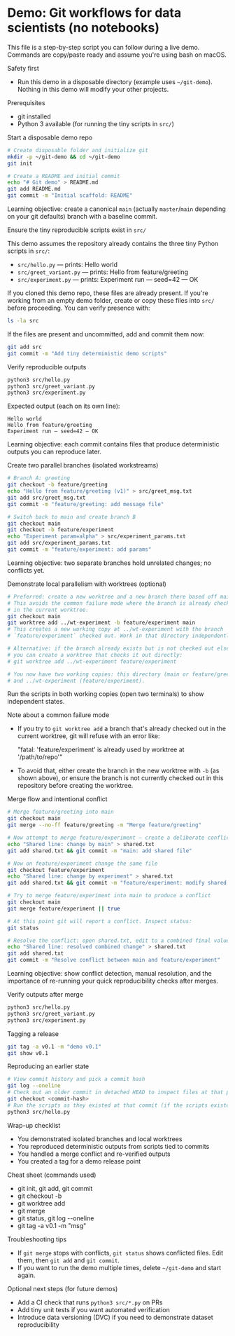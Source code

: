 # Demo: Git workflows for data scientists (no notebooks)

This file is a step-by-step script you can follow during a live demo. Commands are copy/paste ready and assume you're using bash on macOS.

Safety first
- Run this demo in a disposable directory (example uses `~/git-demo`). Nothing in this demo will modify your other projects.

Prerequisites
- git installed
- Python 3 available (for running the tiny scripts in `src/`)

Start a disposable demo repo

```bash
# Create disposable folder and initialize git
mkdir -p ~/git-demo && cd ~/git-demo
git init

# Create a README and initial commit
echo "# Git demo" > README.md
git add README.md
git commit -m "Initial scaffold: README"
```

Learning objective: create a canonical `main` (actually `master`/`main` depending on your git defaults) branch with a baseline commit.


Ensure the tiny reproducible scripts exist in `src/`

This demo assumes the repository already contains the three tiny Python scripts in `src/`:

- `src/hello.py` — prints: Hello world
- `src/greet_variant.py` — prints: Hello from feature/greeting
- `src/experiment.py` — prints: Experiment run — seed=42 — OK

If you cloned this demo repo, these files are already present. If you're working from an empty demo folder, create or copy these files into `src/` before proceeding. You can verify presence with:

```bash
ls -la src
```

If the files are present and uncommitted, add and commit them now:

```bash
git add src
git commit -m "Add tiny deterministic demo scripts"
```

Verify reproducible outputs

```bash
python3 src/hello.py
python3 src/greet_variant.py
python3 src/experiment.py
```

Expected output (each on its own line):

```
Hello world
Hello from feature/greeting
Experiment run — seed=42 — OK
```

Learning objective: each commit contains files that produce deterministic outputs you can reproduce later.

Create two parallel branches (isolated workstreams)

```bash
# Branch A: greeting
git checkout -b feature/greeting
echo "Hello from feature/greeting (v1)" > src/greet_msg.txt
git add src/greet_msg.txt
git commit -m "feature/greeting: add message file"

# Switch back to main and create branch B
git checkout main
git checkout -b feature/experiment
echo "Experiment param=alpha" > src/experiment_params.txt
git add src/experiment_params.txt
git commit -m "feature/experiment: add params"
```

Learning objective: two separate branches hold unrelated changes; no conflicts yet.

Demonstrate local parallelism with worktrees (optional)

```bash
# Preferred: create a new worktree and a new branch there based off main
# This avoids the common failure mode where the branch is already checked out
# in the current worktree.
git checkout main
git worktree add ../wt-experiment -b feature/experiment main
# This creates a new working copy at ../wt-experiment with the branch
# `feature/experiment` checked out. Work in that directory independently.

# Alternative: if the branch already exists but is not checked out elsewhere,
# you can create a worktree that checks it out directly:
# git worktree add ../wt-experiment feature/experiment

# You now have two working copies: this directory (main or feature/greeting)
# and ../wt-experiment (feature/experiment).
```

Run the scripts in both working copies (open two terminals) to show independent states.

Note about a common failure mode

- If you try to `git worktree add` a branch that's already checked out in the
	current worktree, git will refuse with an error like:

	"fatal: 'feature/experiment' is already used by worktree at '/path/to/repo'"

- To avoid that, either create the branch in the new worktree with `-b` (as
	shown above), or ensure the branch is not currently checked out in this
	repository before creating the worktree.

Merge flow and intentional conflict

```bash
# Merge feature/greeting into main
git checkout main
git merge --no-ff feature/greeting -m "Merge feature/greeting"

# Now attempt to merge feature/experiment — create a deliberate conflict by editing the same file
echo "Shared line: change by main" > shared.txt
git add shared.txt && git commit -m "main: add shared file"

# Now on feature/experiment change the same file
git checkout feature/experiment
echo "Shared line: change by experiment" > shared.txt
git add shared.txt && git commit -m "feature/experiment: modify shared file"

# Try to merge feature/experiment into main to produce a conflict
git checkout main
git merge feature/experiment || true

# At this point git will report a conflict. Inspect status:
git status

# Resolve the conflict: open shared.txt, edit to a combined final value, then add and commit
echo "Shared line: resolved combined change" > shared.txt
git add shared.txt
git commit -m "Resolve conflict between main and feature/experiment"
```

Learning objective: show conflict detection, manual resolution, and the importance of re-running your quick reproducibility checks after merges.

Verify outputs after merge

```bash
python3 src/hello.py
python3 src/greet_variant.py
python3 src/experiment.py
```

Tagging a release

```bash
git tag -a v0.1 -m "demo v0.1"
git show v0.1
```

Reproducing an earlier state

```bash
# View commit history and pick a commit hash
git log --oneline
# Check out an older commit in detached HEAD to inspect files at that point
git checkout <commit-hash>
# Run the scripts as they existed at that commit (if the scripts existed there)
python3 src/hello.py
```

Wrap-up checklist

- You demonstrated isolated branches and local worktrees
- You reproduced deterministic outputs from scripts tied to commits
- You handled a merge conflict and re-verified outputs
- You created a tag for a demo release point

Cheat sheet (commands used)

- git init, git add, git commit
- git checkout -b <branch>
- git worktree add <path> <branch>
- git merge <branch>
- git status, git log --oneline
- git tag -a v0.1 -m "msg"

Troubleshooting tips
- If `git merge` stops with conflicts, `git status` shows conflicted files. Edit them, then `git add` and `git commit`.
- If you want to run the demo multiple times, delete `~/git-demo` and start again.

Optional next steps (for future demos)
- Add a CI check that runs `python3 src/*.py` on PRs
- Add tiny unit tests if you want automated verification
- Introduce data versioning (DVC) if you need to demonstrate dataset reproducibility
